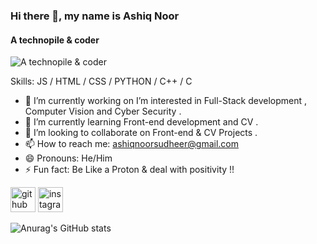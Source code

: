 ### Hi there 👋, my name is Ashiq Noor
#### A technopile & coder 
![A technopile & coder ](https://drive.google.com/file/d/10ra_ylIF45t5aMfoWNCu6uTheduSE9Gu/view?usp=sharing)


Skills:  JS / HTML / CSS / PYTHON / C++ / C

- 🔭 I’m currently working on  I’m interested in Full-Stack development , Computer Vision and Cyber Security . 
- 🌱 I’m currently learning Front-end development and CV . 
- 👯 I’m looking to collaborate on Front-end & CV Projects . 
- 📫 How to reach me: ashiqnoorsudheer@gmail.com 
- 😄 Pronouns: He/Him 
- ⚡ Fun fact: Be Like a Proton & deal with positivity !! 


[<img src='https://cdn.jsdelivr.net/npm/simple-icons@3.0.1/icons/github.svg' alt='github' height='40'>](https://github.com/AshiqNoor-S)  [<img src='https://cdn.jsdelivr.net/npm/simple-icons@3.0.1/icons/instagram.svg' alt='instagram' height='40'>](https://www.instagram.com/ashi.i.q/)  


<!---
AshiqNoor-S/AshiqNoor-S is a ✨ special ✨ repository because its `README.md` (this file) appears on your GitHub profile.
You can click the Preview link to take a look at your changes.
--->
![Anurag's GitHub stats](https://github-readme-stats.vercel.app/api?username=AshiqNoor-S&hide=contribs,prs)
